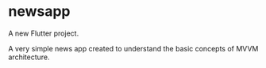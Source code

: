 # newsapp

A new Flutter project.

A very simple news app created to understand the basic concepts of MVVM architecture.
